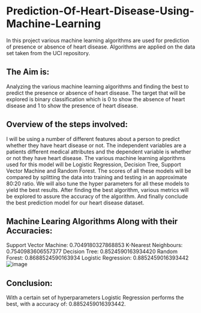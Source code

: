 # Prediction-Of-Heart-Disease-Using-Machine-Learning
In this project various machine learning algorithms are used for prediction of presence or absence of heart disease. Algorithms are applied on the data set taken from the UCI repository.
## The Aim is:
Analyzing the various machine learning algorithms and finding the best to predict the presence or absence of heart disease. The target that will be explored is binary classification which is 0 to show the absence of heart disease and 1 to show the presence of heart disease.
## Overview of the steps involved:
I will be using a number of different features about a person to predict whether they have heart disease or not. The independent variables are a patients different medical attributes and the dependent variable is whether or not they have heart disease. The various machine learning algorithms used for this model will be Logistic Regression, Decision Tree, Support Vector Machine and Random Forest. The scores of all these models will be compared by splitting the data into training and testing in an approximate 80:20 ratio. We will also tune the hyper parameters for all these models to yield the best results. After finding the best algorithm, various metrics will be explored to assure the accuracy of the algorithm. And finally conclude the best prediction model for our heart disease dataset.
## Machine Learing Algorithms Along with their Accuracies:
Support Vector Machine: 0.7049180327868853
K-Nearest Neighbours:   0.7540983606557377
Decision Tree:          0.8524590163934420
Random Forest:          0.8688524590163934
Logistic Regression:    0.8852459016393442
![image](https://user-images.githubusercontent.com/86741118/124260154-f9361280-db4c-11eb-848f-93ef5a475b56.png)
## Conclusion:
With a certain set of hyperparameters Logistic Regression performs the best, with a accuracy of: 0.8852459016393442.
